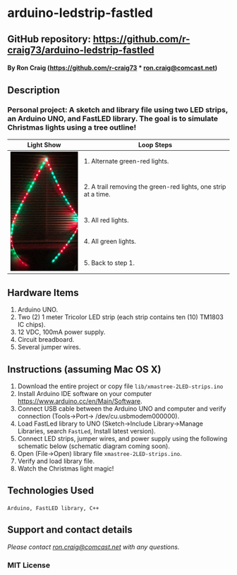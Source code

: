 # arduino-ledstrip-fastled

## GitHub repository: https://github.com/r-craig73/arduino-ledstrip-fastled

#### By Ron Craig (https://github.com/r-craig73 * ron.craig@comcast.net)

## Description
### Personal project: A sketch and library file using two LED strips, an Arduino UNO, and FastLED library. The goal is to simulate Christmas lights using a tree outline!

<table>
    <thead>
        <tr>
            <th>Light Show</th>
            <th>Loop Steps</th>
        </tr>
    </thead>
    <tbody>
        <tr>
            <td rowspan=5><kbd><img src="./img/LED-strips-xmastree-loop.gif" alt="Light strip LED loop"></kbd></td>
            <td>1. Alternate green-red lights.</td>
        </tr>
        <tr>
            <td>2. A trail removing the green-red lights, one strip at a time.</td>
        </tr>
        <tr>
            <td>3. All red lights. </td>
        </tr>
        <tr>
            <td>4. All green lights.</td>
        </tr>
        <tr>
            <td>5. Back to step 1.</td>
        </tr>
    </tbody>
</table>

## Hardware Items
1. Arduino UNO.
2. Two (2) 1 meter Tricolor LED strip (each strip contains ten (10) TM1803 IC chips).
3. 12 VDC, 100mA power supply.
4. Circuit breadboard.
5. Several jumper wires.

## Instructions (assuming Mac OS X)
1. Download the entire project or copy file `lib/xmastree-2LED-strips.ino`
2. Install Arduino IDE software on your computer https://www.arduino.cc/en/Main/Software.
3. Connect USB cable between the Arduino UNO and computer and verify connection (Tools->Port-> /dev/cu.usbmodem000000).
4. Load FastLed library to UNO (Sketch->Include Library->Manage Libraries, search `FastLed`, Install latest version).
5. Connect LED strips, jumper wires, and power supply using the following schematic below (schematic diagram coming soon).
6. Open (File->Open) library file `xmastree-2LED-strips.ino`.
7. Verify and load library file.
8. Watch the Christmas light magic!

## Technologies Used
`Arduino, FastLED library, C++`

## Support and contact details
_Please contact ron.craig@comcast.net with any questions._

### MIT License
